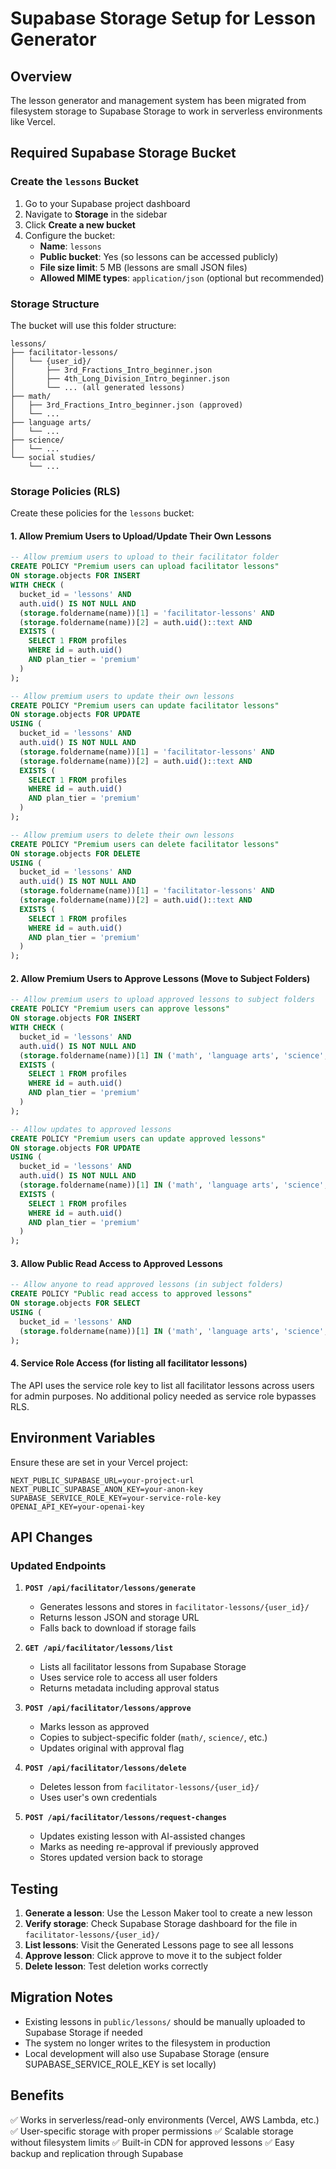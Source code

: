 # Supabase Storage Setup for Lesson Generator

## Overview
The lesson generator and management system has been migrated from filesystem storage to Supabase Storage to work in serverless environments like Vercel.

## Required Supabase Storage Bucket

### Create the `lessons` Bucket

1. Go to your Supabase project dashboard
2. Navigate to **Storage** in the sidebar
3. Click **Create a new bucket**
4. Configure the bucket:
   - **Name**: `lessons`
   - **Public bucket**: Yes (so lessons can be accessed publicly)
   - **File size limit**: 5 MB (lessons are small JSON files)
   - **Allowed MIME types**: `application/json` (optional but recommended)

### Storage Structure

The bucket will use this folder structure:

```
lessons/
├── facilitator-lessons/
│   └── {user_id}/
│       ├── 3rd_Fractions_Intro_beginner.json
│       ├── 4th_Long_Division_Intro_beginner.json
│       └── ... (all generated lessons)
├── math/
│   ├── 3rd_Fractions_Intro_beginner.json (approved)
│   └── ...
├── language arts/
│   └── ...
├── science/
│   └── ...
└── social studies/
    └── ...
```

### Storage Policies (RLS)

Create these policies for the `lessons` bucket:

#### 1. Allow Premium Users to Upload/Update Their Own Lessons
```sql
-- Allow premium users to upload to their facilitator folder
CREATE POLICY "Premium users can upload facilitator lessons"
ON storage.objects FOR INSERT
WITH CHECK (
  bucket_id = 'lessons' AND
  auth.uid() IS NOT NULL AND
  (storage.foldername(name))[1] = 'facilitator-lessons' AND
  (storage.foldername(name))[2] = auth.uid()::text AND
  EXISTS (
    SELECT 1 FROM profiles 
    WHERE id = auth.uid() 
    AND plan_tier = 'premium'
  )
);

-- Allow premium users to update their own lessons
CREATE POLICY "Premium users can update facilitator lessons"
ON storage.objects FOR UPDATE
USING (
  bucket_id = 'lessons' AND
  auth.uid() IS NOT NULL AND
  (storage.foldername(name))[1] = 'facilitator-lessons' AND
  (storage.foldername(name))[2] = auth.uid()::text AND
  EXISTS (
    SELECT 1 FROM profiles 
    WHERE id = auth.uid() 
    AND plan_tier = 'premium'
  )
);

-- Allow premium users to delete their own lessons
CREATE POLICY "Premium users can delete facilitator lessons"
ON storage.objects FOR DELETE
USING (
  bucket_id = 'lessons' AND
  auth.uid() IS NOT NULL AND
  (storage.foldername(name))[1] = 'facilitator-lessons' AND
  (storage.foldername(name))[2] = auth.uid()::text AND
  EXISTS (
    SELECT 1 FROM profiles 
    WHERE id = auth.uid() 
    AND plan_tier = 'premium'
  )
);
```

#### 2. Allow Premium Users to Approve Lessons (Move to Subject Folders)
```sql
-- Allow premium users to upload approved lessons to subject folders
CREATE POLICY "Premium users can approve lessons"
ON storage.objects FOR INSERT
WITH CHECK (
  bucket_id = 'lessons' AND
  auth.uid() IS NOT NULL AND
  (storage.foldername(name))[1] IN ('math', 'language arts', 'science', 'social studies') AND
  EXISTS (
    SELECT 1 FROM profiles 
    WHERE id = auth.uid() 
    AND plan_tier = 'premium'
  )
);

-- Allow updates to approved lessons
CREATE POLICY "Premium users can update approved lessons"
ON storage.objects FOR UPDATE
USING (
  bucket_id = 'lessons' AND
  auth.uid() IS NOT NULL AND
  (storage.foldername(name))[1] IN ('math', 'language arts', 'science', 'social studies') AND
  EXISTS (
    SELECT 1 FROM profiles 
    WHERE id = auth.uid() 
    AND plan_tier = 'premium'
  )
);
```

#### 3. Allow Public Read Access to Approved Lessons
```sql
-- Allow anyone to read approved lessons (in subject folders)
CREATE POLICY "Public read access to approved lessons"
ON storage.objects FOR SELECT
USING (
  bucket_id = 'lessons' AND
  (storage.foldername(name))[1] IN ('math', 'language arts', 'science', 'social studies')
);
```

#### 4. Service Role Access (for listing all facilitator lessons)
The API uses the service role key to list all facilitator lessons across users for admin purposes. No additional policy needed as service role bypasses RLS.

## Environment Variables

Ensure these are set in your Vercel project:

```env
NEXT_PUBLIC_SUPABASE_URL=your-project-url
NEXT_PUBLIC_SUPABASE_ANON_KEY=your-anon-key
SUPABASE_SERVICE_ROLE_KEY=your-service-role-key
OPENAI_API_KEY=your-openai-key
```

## API Changes

### Updated Endpoints

1. **`POST /api/facilitator/lessons/generate`**
   - Generates lessons and stores in `facilitator-lessons/{user_id}/`
   - Returns lesson JSON and storage URL
   - Falls back to download if storage fails

2. **`GET /api/facilitator/lessons/list`**
   - Lists all facilitator lessons from Supabase Storage
   - Uses service role to access all user folders
   - Returns metadata including approval status

3. **`POST /api/facilitator/lessons/approve`**
   - Marks lesson as approved
   - Copies to subject-specific folder (`math/`, `science/`, etc.)
   - Updates original with approval flag

4. **`POST /api/facilitator/lessons/delete`**
   - Deletes lesson from `facilitator-lessons/{user_id}/`
   - Uses user's own credentials

5. **`POST /api/facilitator/lessons/request-changes`**
   - Updates existing lesson with AI-assisted changes
   - Marks as needing re-approval if previously approved
   - Stores updated version back to storage

## Testing

1. **Generate a lesson**: Use the Lesson Maker tool to create a new lesson
2. **Verify storage**: Check Supabase Storage dashboard for the file in `facilitator-lessons/{user_id}/`
3. **List lessons**: Visit the Generated Lessons page to see all lessons
4. **Approve lesson**: Click approve to move it to the subject folder
5. **Delete lesson**: Test deletion works correctly

## Migration Notes

- Existing lessons in `public/lessons/` should be manually uploaded to Supabase Storage if needed
- The system no longer writes to the filesystem in production
- Local development will also use Supabase Storage (ensure SUPABASE_SERVICE_ROLE_KEY is set locally)

## Benefits

✅ Works in serverless/read-only environments (Vercel, AWS Lambda, etc.)
✅ User-specific storage with proper permissions
✅ Scalable storage without filesystem limits
✅ Built-in CDN for approved lessons
✅ Easy backup and replication through Supabase
